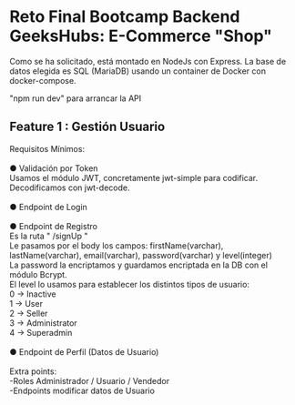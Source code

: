 # Reto Final Bootcamp Backend GeeksHubs: E-Commerce "Shop" <br>

Como se ha solicitado, está montado en NodeJs con Express. La base de datos elegida es SQL (MariaDB) usando un container de Docker con docker-compose. <br>

"npm run dev" para arrancar la API <br>


## Feature 1 : Gestión Usuario <br>

Requisitos Mínimos: <br><br>
● Validación por Token <br>
Usamos el módulo JWT, concretamente jwt-simple para codificar. <br>
Decodificamos con jwt-decode. <br>
<br>
● Endpoint de Login <br><br>
● Endpoint de Registro <br>
Es la ruta " /signUp " <br>
Le pasamos por el body los campos: firstName(varchar), lastName(varchar), email(varchar), password(varchar) y level(integer) <br>
La password la encriptamos y guardamos encriptada en la DB con el módulo Bcrypt. <br>
El level lo usamos para establecer los distintos tipos de usuario: <br>
0 -> Inactive <br>
1 -> User <br>
2 -> Seller <br>
3 -> Administrator <br>
4 -> Superadmin <br>
<br>
● Endpoint de Perfil (Datos de Usuario) <br>
<br>
Extra points: <br>
-Roles Administrador / Usuario / Vendedor <br>
-Endpoints modificar datos de Usuario <br>
